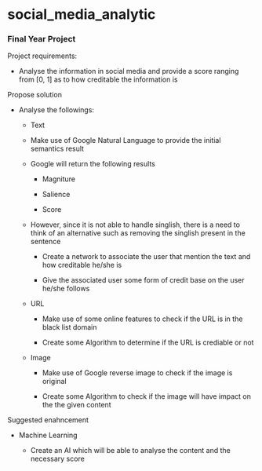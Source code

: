# social_media_analytic

### Final Year Project

Project requirements:

* Analyse the information in social media and provide a score ranging from [0, 1] as to how creditable the information is 

Propose solution

* Analyse the followings:

  * Text 

  * Make use of Google Natural Language to provide the initial semantics result 

  * Google will return the following results

    * Magniture

    * Salience

    * Score

  * However, since it is not able to handle singlish, there is a need to think of an alternative such as removing the singlish present in the sentence

    * Create a network to associate the user that mention the text and how creditable he/she is 

    * Give the associated user some form of credit base on the user he/she follows

  * URL

    * Make use of some online features to check if the URL is in the black list domain 

    * Create some Algorithm to determine if the URL is crediable or not 

  * Image

    * Make use of Google reverse image to check if the image is original 

    * Create some Algorithm to check if the image will have impact on the the given content 


Suggested enahncement 

* Machine Learning 

  * Create an AI which will be able to analyse the content and the necessary score 
